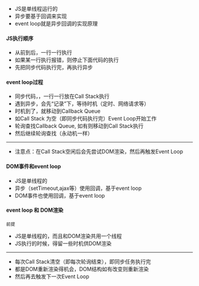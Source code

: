 - JS是单线程运行的
- 异步要基于回调来实现
- event loop就是异步回调的实现原理
 
#### JS执行顺序
- 从前到后，一行一行执行
- 如果某一行执行报错，则停止下面代码的执行
- 先把同步代码执行完，再执行异步

#### event loop过程
- 同步代码，，一行一行放在Call Stack执行
- 遇到异步，会先“记录”下，等待时机（定时、网络请求等）
- 时机到了，就移动到Callback Queue
- 如Call Stack 为空（即同步代码执行完）Event Loop开始工作
- 轮询查找Callback Queue, 如有则移动到Call Stack执行
- 然后继续轮询查找（永动机一样）
---
- 注意点：在Call Stack空闲后会先尝试DOM渲染，然后再触发Event Loop

#### DOM事件和event loop
- JS是单线程的
- 异步（setTimeout,ajax等）使用回调，基于event loop
- DOM事件也使用回调，基于event loop

#### event loop 和 DOM渲染

`前提`
- JS是单线程的，而且和DOM渲染共用一个线程
- JS执行的时候，得留一些时机供DOM渲染
---
- 每次Call Stack清空（即每次轮询结束），即同步任务执行完
- 都是DOM重新渲染得机会，DOM结构如有改变则重新渲染
- 然后再去触发下一次Event Loop